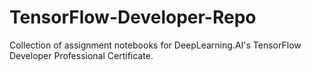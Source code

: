 # TensorFlow-Developer-Repo
Collection of assignment notebooks for DeepLearning.AI's TensorFlow Developer Professional Certificate.
